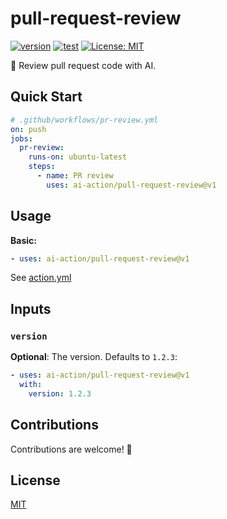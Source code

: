 # pull-request-review

[![version](https://badgen.net/github/release/ai-action/pull-request-review)](https://github.com/ai-action/pull-request-review/releases)
[![test](https://github.com/ai-action/pull-request-review/actions/workflows/test.yml/badge.svg)](https://github.com/ai-action/pull-request-review/actions/workflows/test.yml)
[![License: MIT](https://img.shields.io/badge/License-MIT-blue.svg)](https://opensource.org/licenses/MIT)

👀 Review pull request code with AI.

## Quick Start

```yaml
# .github/workflows/pr-review.yml
on: push
jobs:
  pr-review:
    runs-on: ubuntu-latest
    steps:
      - name: PR review
        uses: ai-action/pull-request-review@v1
```

## Usage

**Basic:**

```yaml
- uses: ai-action/pull-request-review@v1
```

See [action.yml](action.yml)

## Inputs

### `version`

**Optional**: The version. Defaults to `1.2.3`:

```yaml
- uses: ai-action/pull-request-review@v1
  with:
    version: 1.2.3
```

## Contributions

Contributions are welcome! 👋

## License

[MIT](LICENSE)
